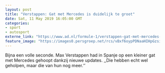 ```yaml
---
layout: post
title: "Verstappen: Gat met Mercedes is duidelijk te groot"
date: Sat, 11 May 2019 16:05:00 GMT
categories: 
- sport 
- autosport 
externe_link: "https://www.ad.nl/formule-1/verstappen-gat-met-mercedes-is-duidelijk-te-groot~af850807/"
feature_image: "https://images0.persgroep.net/rcs/vBxf6oypPDNaaHIHpGzsil2LDRc/diocontent/147981268/_fitwidth/400/?appId=21791a8992982cd8da851550a453bd7f&quality=0.7"
---
```


Bijna een volle seconde. Max Verstappen had in Spanje op een kleiner gat met Mercedes gehoopt dankzij nieuwe updates. ,,Die hebben echt wel geholpen, maar die van hun nog meer.‘’
